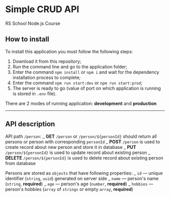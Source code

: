 # Simple CRUD API

RS School Node.js Course

## How to install

To install this application you must follow the following steps:

1. Download it from this repository;
2. Run the command line and go to the application folder;
3. Enter the command `npm install` or `npm i` and wait for the dependency installation process to complete;
4. Enter the command `npm run start:dev` or `npm run start:prod`;
5. The server is ready to go (value of port on which application is running is stored in `.env` file).

There are 2 modes of running application: **development** and **production**

---

## API description

API path `/person`:
_ **GET** `/person` or `/person/${personId}` should return all persons or person with corresponding `personId`
_ **POST** `/person` is used to create record about new person and store it in database
_ **PUT** `/person/${personId}` is used to update record about existing person
_ **DELETE** `/person/${personId}` is used to delete record about existing person from database

Persons are stored as `objects` that have following properties:
_ `id` — unique identifier (`string`, `uuid`) generated on server side
_ `name` — person's name (`string`, **required**)
_ `age` — person's age (`number`, **required**)
_ `hobbies` — person's hobbies (`array` of `strings` or empty `array`, **required**)

